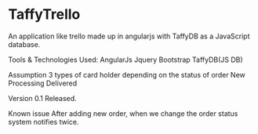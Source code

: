# TaffyTrello
An application like trello made up in angularjs with TaffyDB as a JavaScript database.

Tools & Technologies Used:
    AngularJs
    Jquery
    Bootstrap
    TaffyDB(JS DB)
    
Assumption
    3 types of card holder depending on the status of order
        New
        Processing
        Delivered
        
Version 0.1 Released.
    
Known issue
    After adding new order, when we change the order status system notifies twice. 


